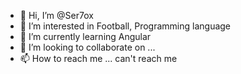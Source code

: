 - 👋 Hi, I’m @Ser7ox
- 👀 I’m interested in Football, Programming language
- 🌱 I’m currently learning Angular
- 💞️ I’m looking to collaborate on ...
- 📫 How to reach me ... can't reach me

<!---
Ser7ox/Ser7ox is a ✨ special ✨ repository because its `README.md` (this file) appears on your GitHub profile.
You can click the Preview link to take a look at your changes.
--->
